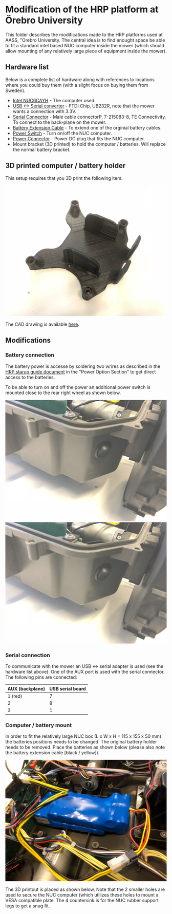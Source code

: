 # Modification of the HRP platform at Örebro University

This folder describes the modifications made to the HRP platforms used at AASS, \"Orebro University. The central idea is to find enought space be able to fit a standard intel based NUC computer inside the mower (which should allow mounting of any relatively large piece of equipment inside the mower).


## Hardware list

Below is a complete list of hardware along with references to locations where you could buy them (with a slight focus on buying them from Sweden).

* [Intel NUC6CAYH](https://www.intel.com/content/www/us/en/products/boards-kits/nuc/kits/nuc6cayh.html) - The computer used.
* [USB <-> Serial converter](https://se.rs-online.com/web/p/products/0429262) - FTDI Chip, UB232R, note that the mower wants a connection with 3.3V.
* [Serial Connector](https://www.elfa.se/en/male-cable-connectorp-te-connectivity-215083/p/14382321) - Male cable connectorP, 7-215083-8, TE Connectivity. To connect to the back-plane on the mower.
* [Battery Extension Cable](https://www.kjell.com/se/sortiment/dator-natverk/datorkomponenter/interna-kablar/strom-intern/forlangningskabel-for-p4-p98052?showOffline=True) - To extend one of the orginial battery cables.
* [Power Switch](https://www.elfa.se/sv/tryckvippstroemstaellarep-10-28-vdc-arcolectric-r13112blab/p/30013207) - Turn on/off the NUC computer.
* [Power Connector](https://www.elfa.se/en/power-plug-lumberg-connect-gmbh-1634-02/p/30068406) - Power DC plug that fits the NUC computer. 
* Mount bracket (3D printed) to hold the computer / batteries. Will replace the normal battery bracket.

## 3D printed computer / battery holder

This setup requires that you 3D print the following item.

![alt text][mount]

[mount]: https://github.com/OrebroUniversity/hrp_oru/blob/master/modifications/mount.jpeg "3D printed mounting bracket for holding the batteries and the NUC computer"

The CAD drawing is available [here](https://github.com/OrebroUniversity/hrp_oru/blob/master/modifications/mount.cadfile).


## Modifications

### Battery connection

The battery power is accesse by soldering two wrires as described in the [HRP starup guide document](https://github.com/HusqvarnaResearch/hrp/blob/master/Startup%20Guide%20HRP.pdf) in the "Power Option Section" to get direct access to the batteries.

To be able to turn on and off the power an additional power switch is mounted close to the rear right wheel as shown below.

![alt text][battery_switch]
![alt text][battery_switch2]

[battery_switch]: https://github.com/OrebroUniversity/hrp_oru/blob/master/modifications/battery_switch.jpeg "Battery switch - outside"

[battery_switch2]: https://github.com/OrebroUniversity/hrp_oru/blob/master/modifications/battery_switch.jpeg "Battery switch - inside"

### Serial connection

To communicate with the mower an USB <-> serial adapter is used (see the hardware list above). One of the AUX port is used with the serial connector. The following pins are connected:

| AUX (backplane) | USB serial board |
| ------ | ------ |
| 1 (red) | 7 |
| 2 | 8 |
| 3 | 1 |

### Computer / battery mount

In order to fit the relatively large NUC box (L x W x H = 115 x 155 x 50 mm) the batteries positions needs to be changed. The original battery holder needs to be removed. Place the batteries as shown below (please also note the battery extension cable [black / yellow]).

![alt text][batteries]

[batteries]: https://github.com/OrebroUniversity/hrp_oru/blob/master/modifications/batteries.jpeg "Placement of batteries"


The 3D printout is placed as shown below. Note that the 2 smaller holes are used to secure the NUC computer (which utilizes these holes to mount a VESA compatible plate. The 4 countersink is for the NUC rubber support legs to get a snug fit.
